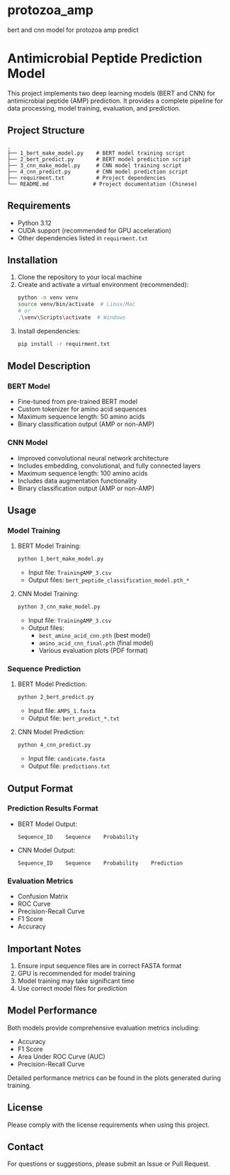# protozoa_amp
bert and cnn model for protozoa amp predict
# Antimicrobial Peptide Prediction Model

This project implements two deep learning models (BERT and CNN) for antimicrobial peptide (AMP) prediction. It provides a complete pipeline for data processing, model training, evaluation, and prediction.

## Project Structure

```
.
├── 1_bert_make_model.py    # BERT model training script
├── 2_bert_predict.py       # BERT model prediction script
├── 3_cnn_make_model.py     # CNN model training script
├── 4_cnn_predict.py        # CNN model prediction script
├── requirment.txt          # Project dependencies
└── README.md              # Project documentation (Chinese)
```

## Requirements

- Python 3.12
- CUDA support (recommended for GPU acceleration)
- Other dependencies listed in `requirment.txt`

## Installation

1. Clone the repository to your local machine
2. Create and activate a virtual environment (recommended):
   ```bash
   python -m venv venv
   source venv/bin/activate  # Linux/Mac
   # or
   .\venv\Scripts\activate  # Windows
   ```
3. Install dependencies:
   ```bash
   pip install -r requirment.txt
   ```

## Model Description

### BERT Model
- Fine-tuned from pre-trained BERT model
- Custom tokenizer for amino acid sequences
- Maximum sequence length: 50 amino acids
- Binary classification output (AMP or non-AMP)

### CNN Model
- Improved convolutional neural network architecture
- Includes embedding, convolutional, and fully connected layers
- Maximum sequence length: 100 amino acids
- Includes data augmentation functionality
- Binary classification output (AMP or non-AMP)

## Usage

### Model Training

1. BERT Model Training:
   ```bash
   python 1_bert_make_model.py
   ```
   - Input file: `TrainingAMP_3.csv`
   - Output files: `bert_peptide_classification_model.pth_*`

2. CNN Model Training:
   ```bash
   python 3_cnn_make_model.py
   ```
   - Input file: `TrainingAMP_3.csv`
   - Output files:
     - `best_amino_acid_cnn.pth` (best model)
     - `amino_acid_cnn_final.pth` (final model)
     - Various evaluation plots (PDF format)

### Sequence Prediction

1. BERT Model Prediction:
   ```bash
   python 2_bert_predict.py
   ```
   - Input file: `AMPS_1.fasta`
   - Output file: `bert_predict_*.txt`

2. CNN Model Prediction:
   ```bash
   python 4_cnn_predict.py
   ```
   - Input file: `candicate.fasta`
   - Output file: `predictions.txt`

## Output Format

### Prediction Results Format
- BERT Model Output:
  ```
  Sequence_ID    Sequence    Probability
  ```

- CNN Model Output:
  ```
  Sequence_ID    Sequence    Probability    Prediction
  ```

### Evaluation Metrics
- Confusion Matrix
- ROC Curve
- Precision-Recall Curve
- F1 Score
- Accuracy

## Important Notes

1. Ensure input sequence files are in correct FASTA format
2. GPU is recommended for model training
3. Model training may take significant time
4. Use correct model files for prediction

## Model Performance

Both models provide comprehensive evaluation metrics including:
- Accuracy
- F1 Score
- Area Under ROC Curve (AUC)
- Precision-Recall Curve

Detailed performance metrics can be found in the plots generated during training.

## License

Please comply with the license requirements when using this project.

## Contact

For questions or suggestions, please submit an Issue or Pull Request.
